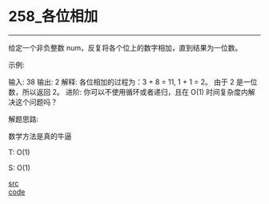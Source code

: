 # 258_各位相加

---

给定一个非负整数 num，反复将各个位上的数字相加，直到结果为一位数。

示例:

输入: 38
输出: 2 
解释: 各位相加的过程为：3 + 8 = 11, 1 + 1 = 2。 由于 2 是一位数，所以返回 2。
进阶:
你可以不使用循环或者递归，且在 O(1) 时间复杂度内解决这个问题吗？


解题思路:

数学方法是真的牛逼

T: O(1)

S: O(1)

[src](https://leetcode-cn.com/problems/add-digits/) <br>
[code](code/258.c) <br>

